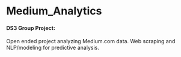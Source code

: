 # Medium_Analytics

#### DS3 Group Project:
Open ended project analyzing Medium.com data.
Web scraping and NLP/modeling for predictive analysis.
